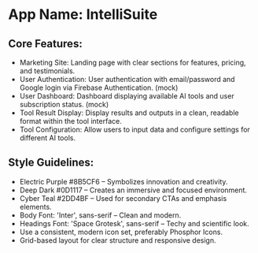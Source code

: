 # **App Name**: IntelliSuite

## Core Features:

- Marketing Site: Landing page with clear sections for features, pricing, and testimonials.
- User Authentication: User authentication with email/password and Google login via Firebase Authentication. (mock)
- User Dashboard: Dashboard displaying available AI tools and user subscription status. (mock)
- Tool Result Display: Display results and outputs in a clean, readable format within the tool interface.
- Tool Configuration: Allow users to input data and configure settings for different AI tools.

## Style Guidelines:

- Electric Purple #8B5CF6 – Symbolizes innovation and creativity.
- Deep Dark #0D1117 – Creates an immersive and focused environment.
- Cyber Teal #2DD4BF – Used for secondary CTAs and emphasis elements.
- Body Font: 'Inter', sans-serif – Clean and modern.
- Headings Font: 'Space Grotesk', sans-serif – Techy and scientific look.
- Use a consistent, modern icon set, preferably Phosphor Icons.
- Grid-based layout for clear structure and responsive design.